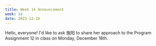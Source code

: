 ```yaml
---
title: Week 14 Announcement
week: 14
date: 2023-12-16
---
```


Hello, everyone! I'd like to ask 施阳 to share her approach to the Program Assignment 12 in class on Monday, December 18th.


